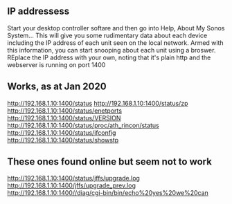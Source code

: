 IP addressess
-------------

Start your desktop controller softare and then go into Help, About My Sonos System...
This will give you some rudimentary data about each device including the IP address of each unit seen on the local network.
Armed with this information, you can start snooping about each unit using a broswer.  REplace the IP address with your own, noting that it's plain http and the webserver is running on port 1400

Works, as at Jan 2020
---------------------
http://192.168.1.10:1400/status
http://192.168.1.10:1400/status/zp
http://192.168.1.10:1400/status/enetports
http://192.168.1.10:1400/status/VERSION
http://192.168.1.10:1400/status/proc/ath_rincon/status
http://192.168.1.10:1400/status/ifconfig
http://192.168.1.10:1400/status/showstp

These ones found online but seem not to work
--------------------------------------------
http://192.168.1.10:1400/status/jffs/upgrade.log
http://192.168.1.10:1400/jffs/upgrade_prev.log
http://192.168.1.10:1400//diag/cgi-bin/bin/echo%20yes%20we%20can
